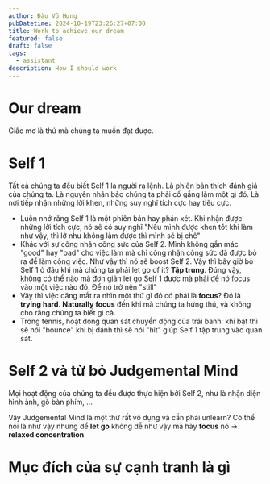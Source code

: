 ```yaml
---
author: Đào Vũ Hưng
pubDatetime: 2024-10-19T23:26:27+07:00
title: Work to achieve our dream
featured: false
draft: false
tags:
  - assistant
description: How I should work
---
```


# Our dream
Giấc mơ là thứ mà chúng ta muốn đạt được. 

# Self 1 
Tất cả chúng ta đều biết Self 1 là người ra lệnh. Là phiên bản thích đánh giá của chúng ta. Là nguyên nhân bảo chúng ta phải cố gắng làm một gì đó. Là nơi tiếp nhận những lời khen, những suy nghĩ tích cực hay tiêu cực. 
- Luôn nhớ rằng Self 1 là một phiên bản hay phán xét. Khi nhận được những lời tích cực, nó sẽ có suy nghĩ "Nếu mình được khen tốt khi làm như vậy, thì lỡ như không làm được thì mình sẽ bị chê"
- Khác với sự công nhận công sức của Self 2. Mình không gắn mác "good" hay "bad" cho việc làm mà chỉ công nhận công sức đã được bỏ ra để làm công việc. Như vậy thì nó sẽ boost Self 2.
Vậy thì bây giờ bỏ Self 1 ở đâu khi mà chúng ta phải let go of it? **Tập trung**. Đúng vậy, không có thể nào mà đơn giản let go Self 1 được mà phải để nó focus vào một việc nào đó. Để nó trở nên "still"
- Vậy thì việc căng mắt ra nhìn một thứ gì đó có phải là **focus**? Đó là **trying hard**. **Naturally focus** đến khi mà chúng ta hứng thú, và không cho rằng chúng ta biết gì cả.
- Trong tennis, hoạt động quan sát chuyển động của trái banh: khi bật thì sẽ nói "bounce" khi bị đánh thì sẽ nói "hit" giúp Self 1 tập trung vào quan sát.
# Self 2 và từ bỏ Judgemental Mind
Mọi hoạt động của chúng ta đều được thực hiện bởi Self 2, như là nhận diện hình ảnh, gõ bàn phím, ... 

Vậy Judgemental Mind là một thứ rất vô dụng và cần phải unlearn? Có thể nói là như vậy nhưng để **let go** không dễ như vậy mà hãy **focus** nó -> **relaxed concentration**.

# Mục đích của sự cạnh tranh là gì
